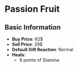 # Passion Fruit

## Basic Information

- **Buy Price**: 62$
- **Sell Price**: 29$
- **Default Gift Reaction**: Normal
- **Heals**:
  - 8 points of Stamina